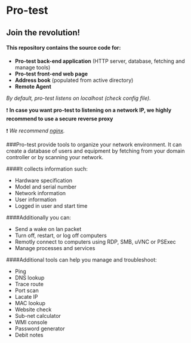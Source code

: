 # Pro-test
## Join the revolution!

#### This repository contains the source code for:
  * **Pro-test back-end application** (HTTP server, database, fetching and manage tools)
  * **Pro-test front-end web page**
  * **Address book** (populated from active directory)
  * **Remote Agent**

*By default, pro-test listens on localhost (check config file).*

:exclamation: **In case you want pro-test to listening on a network IP, we highly recommend to use a secure reverse proxy**

:exclamation: *We recommend [nginx](http://nginx.org/en/download.html).*


###Pro-test provide tools to organize your network environment. It can create a database of users and equipment by fetching from your domain controller or by scanning your network.

####It collects information such:
  * Hardware specification
  * Model and serial number
  * Network information
  * User information
  * Logged in user and start time

####Additionally you can:
  * Send a wake on lan packet
  * Turn off, restart, or log off computers
  * Remotly connect to computers using RDP, SMB, uVNC or PSExec
  * Manage processes and services

####Additional tools can help you manage and troubleshoot:
  * Ping
  * DNS lookup
  * Trace route
  * Port scan
  * Lacate IP
  * MAC lookup
  * Website check
  * Sub-net calculator
  * WMI console
  * Password generator
  * Debit notes

